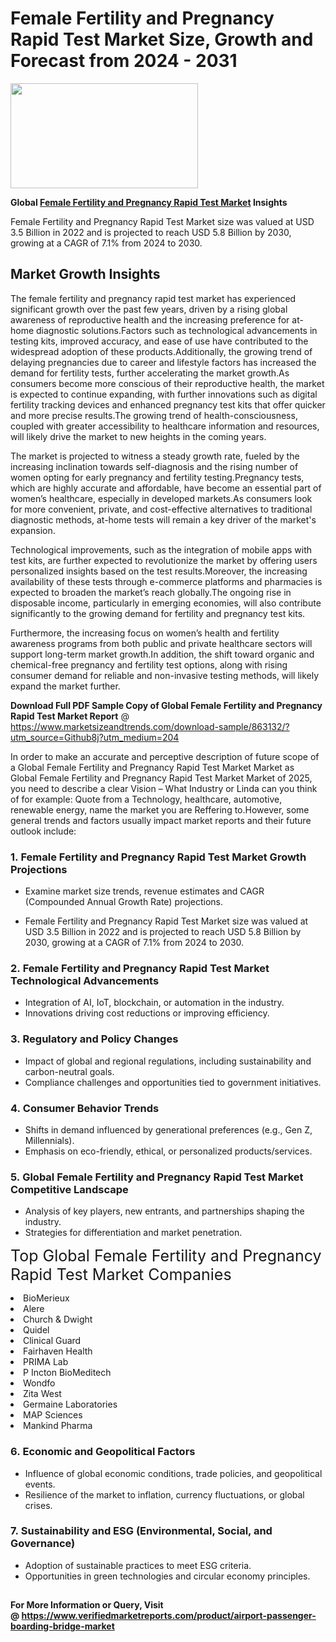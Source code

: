 <H1>Female Fertility and Pregnancy Rapid Test Market Size, Growth and Forecast from 2024 - 2031</H1><img class="aligncenter size-medium wp-image-584254" src="https://thirdeyenews.in/wp-content/uploads/2024/09/Global-Market-Research-300x168.jpeg" alt="" width="300" height="168" /><p><strong>Global&nbsp;<a href="https://www.marketsizeandtrends.com/download-sample/863132/?utm_source=Github8j?utm_medium=204">Female Fertility and Pregnancy Rapid Test Market</a> Insights</strong></p><p>Female Fertility and Pregnancy Rapid Test Market size was valued at USD 3.5 Billion in 2022 and is projected to reach USD 5.8 Billion by 2030, growing at a CAGR of 7.1% from 2024 to 2030.</p><p><h2>Market Growth Insights</h2> The female fertility and pregnancy rapid test market has experienced significant growth over the past few years, driven by a rising global awareness of reproductive health and the increasing preference for at-home diagnostic solutions.Factors such as technological advancements in testing kits, improved accuracy, and ease of use have contributed to the widespread adoption of these products.Additionally, the growing trend of delaying pregnancies due to career and lifestyle factors has increased the demand for fertility tests, further accelerating the market growth.As consumers become more conscious of their reproductive health, the market is expected to continue expanding, with further innovations such as digital fertility tracking devices and enhanced pregnancy test kits that offer quicker and more precise results.The growing trend of health-consciousness, coupled with greater accessibility to healthcare information and resources, will likely drive the market to new heights in the coming years. <p>The market is projected to witness a steady growth rate, fueled by the increasing inclination towards self-diagnosis and the rising number of women opting for early pregnancy and fertility testing.Pregnancy tests, which are highly accurate and affordable, have become an essential part of women’s healthcare, especially in developed markets.As consumers look for more convenient, private, and cost-effective alternatives to traditional diagnostic methods, at-home tests will remain a key driver of the market's expansion.</p> <p>Technological improvements, such as the integration of mobile apps with test kits, are further expected to revolutionize the market by offering users personalized insights based on the test results.Moreover, the increasing availability of these tests through e-commerce platforms and pharmacies is expected to broaden the market’s reach globally.The ongoing rise in disposable income, particularly in emerging economies, will also contribute significantly to the growing demand for fertility and pregnancy test kits.</p> <p>Furthermore, the increasing focus on women’s health and fertility awareness programs from both public and private healthcare sectors will support long-term market growth.In addition, the shift toward organic and chemical-free pregnancy and fertility test options, along with rising consumer demand for reliable and non-invasive testing methods, will likely expand the market further.</p> </p><p><span class=""><strong>Download Full PDF Sample Copy of Global Female Fertility and Pregnancy Rapid Test Market Report</strong> @ <a href="https://www.marketsizeandtrends.com/download-sample/863132/?utm_source=Github8j?utm_medium=204" target="_blank">https://www.marketsizeandtrends.com/download-sample/863132/?utm_source=Github8j?utm_medium=204</a></span></p><p>In order to make an accurate and perceptive description of future scope of a Global&nbsp;Female Fertility and Pregnancy Rapid Test Market Market as Global&nbsp;Female Fertility and Pregnancy Rapid Test Market Market of 2025, you need to describe a clear Vision &ndash; What Industry or Linda can you think of for example: Quote from a Technology, healthcare, automotive, renewable energy, name the market you are Reffering to.However, some general trends and factors usually impact market reports and their future outlook include:</p><h3>1.&nbsp;<strong>Female Fertility and Pregnancy Rapid Test Market Growth Projections</strong></h3><ul><li>Examine market size trends, revenue estimates and CAGR (Compounded Annual Growth Rate) projections.</li><li><p>Female Fertility and Pregnancy Rapid Test Market size was valued at USD 3.5 Billion in 2022 and is projected to reach USD 5.8 Billion by 2030, growing at a CAGR of 7.1% from 2024 to 2030.</p></li></ul><h3>2.&nbsp;<strong>Female Fertility and Pregnancy Rapid Test Market Technological Advancements</strong></h3><ul><li>Integration of AI, IoT, blockchain, or automation in the industry.</li><li>Innovations driving cost reductions or improving efficiency.</li></ul><h3>3.&nbsp;<strong>Regulatory and Policy Changes</strong></h3><ul><li>Impact of global and regional regulations, including sustainability and carbon-neutral goals.</li><li>Compliance challenges and opportunities tied to government initiatives.</li></ul><h3>4.&nbsp;<strong>Consumer Behavior Trends</strong></h3><ul><li>Shifts in demand influenced by generational preferences (e.g., Gen Z, Millennials).</li><li>Emphasis on eco-friendly, ethical, or personalized products/services.</li></ul><h3>5.&nbsp;<strong>Global Female Fertility and Pregnancy Rapid Test Market Competitive Landscape</strong></h3><ul><li>Analysis of key players, new entrants, and partnerships shaping the industry.</li><li>Strategies for differentiation and market penetration.</li></ul><p data-pm-slice="1 1 []"><span style="color: inherit; font-family: inherit; font-size: 25px;">Top Global Female Fertility and Pregnancy Rapid Test Market Companies</span></p><div class="" data-test-id=""><p><li>BioMerieux</li><li> Alere</li><li> Church & Dwight</li><li> Quidel</li><li> Clinical Guard</li><li> Fairhaven Health</li><li> PRIMA Lab</li><li> P Incton BioMeditech</li><li> Wondfo</li><li> Zita West</li><li> Germaine Laboratories</li><li> MAP Sciences</li><li> Mankind Pharma</li></p></div><h3>6.&nbsp;<strong>Economic and Geopolitical Factors</strong></h3><ul><li>Influence of global economic conditions, trade policies, and geopolitical events.</li><li>Resilience of the market to inflation, currency fluctuations, or global crises.</li></ul><h3>7.&nbsp;<strong>Sustainability and ESG (Environmental, Social, and Governance)</strong></h3><ul><li>Adoption of sustainable practices to meet ESG criteria.</li><li>Opportunities in green technologies and circular economy principles.</li></ul><h2><strong style="font-size: 14px;">For More Information or Query, Visit @&nbsp;</strong><a style="background-color: #ffffff; font-size: 14px;" href="https://www.marketsizeandtrends.com/report/female-fertility-and-pregnancy-rapid-test-market/" target="_blank">https://www.verifiedmarketreports.com/product/airport-passenger-boarding-bridge-market</a></h2>